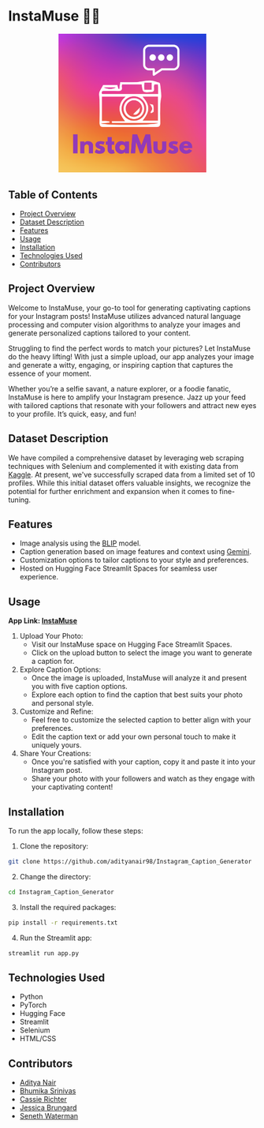 # InstaMuse 🌟📸

<p align="center">
  <kbd><img src="insta.png" width=300></img></kbd>
</p>

## Table of Contents
- [Project Overview](#project-overview)
- [Dataset Description](#dataset-description)
- [Features](#features)
- [Usage](#usage)
- [Installation](#installation)
- [Technologies Used](#technologies-used)
- [Contributors](#contributors)

## Project Overview
<div>
    <p> Welcome to InstaMuse, your go-to tool for generating captivating captions for your Instagram posts! InstaMuse utilizes advanced natural language processing and computer vision algorithms to analyze your images and generate personalized captions tailored to your content. </p>
    <p> Struggling to find the perfect words to match your pictures? Let InstaMuse do the heavy lifting! With just a simple upload, our app analyzes your image and generate a witty, engaging, or inspiring caption that captures the essence of your moment.</p>
    <p>Whether you’re a selfie savant, a nature explorer, or a foodie fanatic, InstaMuse is here to amplify your Instagram presence. Jazz up your feed with tailored captions that resonate with your followers and attract new eyes to your profile. It’s quick, easy, and fun!</p>
</div>

## Dataset Description
We have compiled a comprehensive dataset by leveraging web scraping techniques with Selenium and complemented it with existing data from <a href="https://www.kaggle.com/datasets/prithvijaunjale/instagram-images-with-captions">Kaggle</a>. At present, we've successfully scraped data from a limited set of 10 profiles. While this initial dataset offers valuable insights, we recognize the potential for further enrichment and expansion when it comes to fine-tuning.

## Features 
- Image analysis using the <a href="https://huggingface.co/Salesforce/blip-image-captioning-large">BLIP</a> model.
- Caption generation based on image features and context using <a href="https://deepmind.google/technologies/gemini/#introduction">Gemini</a>.
- Customization options to tailor captions to your style and preferences.
- Hosted on Hugging Face Streamlit Spaces for seamless user experience.

## Usage
**App Link: [InstaMuse](https://huggingface.co/spaces/witchEverly/test)**

1. Upload Your Photo:
    - Visit our InstaMuse space on Hugging Face Streamlit Spaces.
    - Click on the upload button to select the image you want to generate a caption for.
2. Explore Caption Options:
    - Once the image is uploaded, InstaMuse will analyze it and present you with five caption options.
    - Explore each option to find the caption that best suits your photo and personal style.
3. Customize and Refine:
    - Feel free to customize the selected caption to better align with your preferences.
    - Edit the caption text or add your own personal touch to make it uniquely yours.
4. Share Your Creations:
    - Once you're satisfied with your caption, copy it and paste it into your Instagram post.
    - Share your photo with your followers and watch as they engage with your captivating content!

## Installation
To run the app locally, follow these steps:
1. Clone the repository:
```bash
git clone https://github.com/adityanair98/Instagram_Caption_Generator
```
2. Change the directory:
```bash
cd Instagram_Caption_Generator
```
3. Install the required packages:
```bash
pip install -r requirements.txt
```
4. Run the Streamlit app:
```bash
streamlit run app.py
```

## Technologies Used
- Python
- PyTorch
- Hugging Face
- Streamlit
- Selenium
- HTML/CSS

## Contributors
- [Aditya Nair](https://github.com/adityanair98)
- [Bhumika Srinivas](https://github.com/bhumikasrc)
- [Cassie Richter](https://github.com/cjrich19)
- [Jessica Brungard](https://github.com/witchEverly)
- [Seneth Waterman](https://github.com/seneth-waterman)
